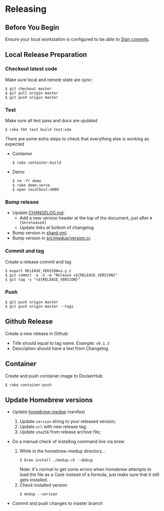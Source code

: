 # Releasing

## Before You Begin

Ensure your local workstation is configured to be able to
[Sign commits](https://docs.github.com/en/authentication/managing-commit-signature-verification/signing-commits).

## Local Release Preparation

### Checkout latest code

Make sure local and remote state are sync:

```shell
$ git checkout master
$ git pull origin master
$ git push origin master
```

### Test

Make sure all test pass and docs are updated

```shell
$ rake fmt test build test:e2e
```

There are some extra steps to check that everything else is working as expected

* Container
  ```shell
  $ rake container:build
  ```
* Demo
  ```shell
  $ rm -fr demo
  $ rake demo:serve
  $ open localhost:4000
  ```

### Bump release

* Update [CHANGELOG.md](CHANGELOG.md):
  - Add a new version header at the top of the document,
    just after `# [Unreleased]`
  - Update links at bottom of changelog
* Bump version in [shard.yml](shard.yml).
* Bump version in [src/medup/version.cr](src/medup/version.cr).

### Commit and tag

Create a release commit and tag

```shell
$ export RELEASE_VERSION=x.y.z
$ git commit -a -S -m "Release v${RELEASE_VERSION}"
$ git tag -s "v${RELEASE_VERSION}"
```

### Push

```shell
$ git push origin master
$ git push origin master --tags
```

## Github Release

Create a new release in Github:
- Title should equal to tag name. Example: `v0.1.3`
- Description should have a text from Changelog

## Container

Create and push container image to DockerHub:

```shell
$ rake container:push
```

## Update Homebrew versions

- Update [homebrew-medup](https://github.com/miry/homebrew-medup/blob/master/Formula/medup.rb)
manifest
  1. Update `version` string to your released version;
  1. Update `url` with new release tag;
  1. Update `sha256` from release archive file;

- Do a manual check of installing command line via brew
  1. While in the homebrew-medup directory...
     ```shell
     $ brew install ./medup.rb --debug
     ```
     Note: it's normal to get some errors when homebrew attempts to load the file
     as a Cask instead of a formula, just make sure that it still gets installed.
  1. Check installed version
     ```shell
     $ medup --version
     ```
- Commit and push changes to master branch

